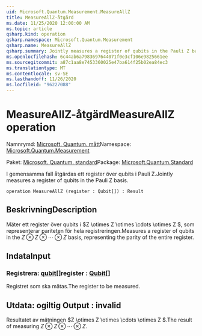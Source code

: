 ```yaml
---
uid: Microsoft.Quantum.Measurement.MeasureAllZ
title: MeasureAllZ-åtgärd
ms.date: 11/25/2020 12:00:00 AM
ms.topic: article
qsharp.kind: operation
qsharp.namespace: Microsoft.Quantum.Measurement
qsharp.name: MeasureAllZ
qsharp.summary: Jointly measures a register of qubits in the Pauli Z basis.
ms.openlocfilehash: 6c44ab6a7983697644071f0e3cf106e9825661ee
ms.sourcegitcommit: a87c1aa8e7453360025e47ba614f25b02ea84ec3
ms.translationtype: MT
ms.contentlocale: sv-SE
ms.lasthandoff: 11/26/2020
ms.locfileid: "96227088"
---
```

# <a name="measureallz-operation"></a><span data-ttu-id="11661-102">MeasureAllZ-åtgärd</span><span class="sxs-lookup"><span data-stu-id="11661-102">MeasureAllZ operation</span></span>

<span data-ttu-id="11661-103">Namnrymd: [Microsoft. Quantum. mått](xref:Microsoft.Quantum.Measurement)</span><span class="sxs-lookup"><span data-stu-id="11661-103">Namespace: [Microsoft.Quantum.Measurement](xref:Microsoft.Quantum.Measurement)</span></span>

<span data-ttu-id="11661-104">Paket: [Microsoft. Quantum. standard](https://nuget.org/packages/Microsoft.Quantum.Standard)</span><span class="sxs-lookup"><span data-stu-id="11661-104">Package: [Microsoft.Quantum.Standard](https://nuget.org/packages/Microsoft.Quantum.Standard)</span></span>


<span data-ttu-id="11661-105">I gemensamma fall åtgärdas ett register över qubits i Pauli Z.</span><span class="sxs-lookup"><span data-stu-id="11661-105">Jointly measures a register of qubits in the Pauli Z basis.</span></span>

```qsharp
operation MeasureAllZ (register : Qubit[]) : Result
```


## <a name="description"></a><span data-ttu-id="11661-106">Beskrivning</span><span class="sxs-lookup"><span data-stu-id="11661-106">Description</span></span>

<span data-ttu-id="11661-107">Mäter ett register över qubits i $Z \otimes Z \otimes \cdots \otimes Z $, som representerar pariteten för hela registreringen.</span><span class="sxs-lookup"><span data-stu-id="11661-107">Measures a register of qubits in the $Z \otimes Z \otimes \cdots \otimes Z$ basis, representing the parity of the entire register.</span></span>

## <a name="input"></a><span data-ttu-id="11661-108">Indata</span><span class="sxs-lookup"><span data-stu-id="11661-108">Input</span></span>

### <a name="register--qubit"></a><span data-ttu-id="11661-109">Registrera: [qubit](xref:microsoft.quantum.lang-ref.qubit)[]</span><span class="sxs-lookup"><span data-stu-id="11661-109">register : [Qubit](xref:microsoft.quantum.lang-ref.qubit)[]</span></span>

<span data-ttu-id="11661-110">Registret som ska mätas.</span><span class="sxs-lookup"><span data-stu-id="11661-110">The register to be measured.</span></span>



## <a name="output--__invalidresult__"></a><span data-ttu-id="11661-111">Utdata: __ogiltig <Result>__</span><span class="sxs-lookup"><span data-stu-id="11661-111">Output : __invalid<Result>__</span></span>

<span data-ttu-id="11661-112">Resultatet av mätningen $Z \otimes Z \otimes \cdots \otimes Z $.</span><span class="sxs-lookup"><span data-stu-id="11661-112">The result of measuring $Z \otimes Z \otimes \cdots \otimes Z$.</span></span>